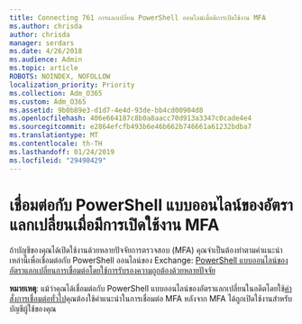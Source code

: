 ```yaml
---
title: Connecting 761 การแลกเปลี่ยน PowerShell ออนไลน์เมื่อมีการเปิดใช้งาน MFA
ms.author: chrisda
author: chrisda
manager: serdars
ms.date: 4/26/2018
ms.audience: Admin
ms.topic: article
ROBOTS: NOINDEX, NOFOLLOW
localization_priority: Priority
ms.collection: Adm_O365
ms.custom: Adm_O365
ms.assetid: 9b0b89e3-d1d7-4e4d-93de-bb4cd00904d8
ms.openlocfilehash: 406e664187c8b0a8aacc70d913a3347c0cade4e4
ms.sourcegitcommit: e2864efcfb493b6e46b662b746661a61232bdba7
ms.translationtype: MT
ms.contentlocale: th-TH
ms.lasthandoff: 01/24/2019
ms.locfileid: "29498429"
---
```

# <a name="connect-to-exchange-online-powershell-when-mfa-is-enabled"></a>เชื่อมต่อกับ PowerShell แบบออนไลน์ของอัตราแลกเปลี่ยนเมื่อมีการเปิดใช้งาน MFA

ถ้าบัญชีของคุณได้เปิดใช้งานด้วยหลายปัจจัยการตรวจสอบ (MFA) คุณจำเป็นต้องทำตามคำแนะนำเหล่านี้เพื่อเชื่อมต่อกับ PowerShell ออนไลน์ของ Exchange: [PowerShell แบบออนไลน์ของอัตราแลกเปลี่ยนการเชื่อมต่อโดยใช้การรับรองความถูกต้องด้วยหลายปัจจัย](https://docs.microsoft.com/powershell/exchange/exchange-online/connect-to-exchange-online-powershell/mfa-connect-to-exchange-online-powershell)
  
 **หมายเหตุ**: แม้ว่าคุณได้เชื่อมต่อกับ PowerShell แบบออนไลน์ของอัตราแลกเปลี่ยนในอดีตโดยใช้[คำสั่งการเชื่อมต่อทั่วไป](https://docs.microsoft.com/powershell/exchange/exchange-online/connect-to-exchange-online-powershell/connect-to-exchange-online-powershell)คุณต้องใช้คำแนะนำในการเชื่อมต่อ MFA หลังจาก MFA ได้ถูกเปิดใช้งานสำหรับบัญชีผู้ใช้ของคุณ
  

